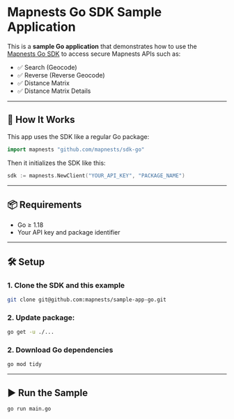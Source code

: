 # Mapnests Go SDK Sample Application

This is a **sample Go application** that demonstrates how to use the [Mapnests Go SDK](git@github.com:mapnests/sample-app-go.git) to access secure Mapnests APIs such as:

- ✅ Search (Geocode)
- ✅ Reverse (Reverse Geocode)
- ✅ Distance Matrix
- ✅ Distance Matrix Details

---

## 🚀 How It Works

This app uses the SDK like a regular Go package:

```go
import mapnests "github.com/mapnests/sdk-go"
```

Then it initializes the SDK like this:

```go
sdk := mapnests.NewClient("YOUR_API_KEY", "PACKAGE_NAME")
```

---

## 📦 Requirements

- Go ≥ 1.18
- Your API key and package identifier

---

## 🛠 Setup

### 1. Clone the SDK and this example

```bash
git clone git@github.com:mapnests/sample-app-go.git
```

### 2. Update package:

```bash
go get -u ./...

```

### 2. Download Go dependencies

```bash
go mod tidy
```

---

## ▶️ Run the Sample

```bash
go run main.go
```
